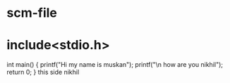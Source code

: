 # scm-file
# include<stdio.h>
int main()
{
printf("Hi my name is muskan");
printf("\n how are you nikhil");
return 0;
}
this side nikhil
